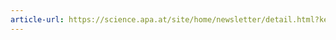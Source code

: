 ```yaml
---
article-url: https://science.apa.at/site/home/newsletter/detail.html?key=SCI_20150528_SCI45011703423662238
---
```

